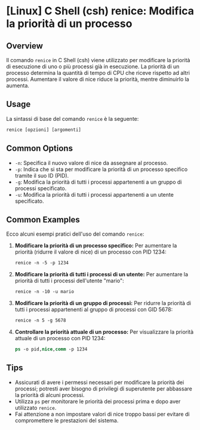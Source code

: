 # [Linux] C Shell (csh) renice: Modifica la priorità di un processo

## Overview
Il comando `renice` in C Shell (csh) viene utilizzato per modificare la priorità di esecuzione di uno o più processi già in esecuzione. La priorità di un processo determina la quantità di tempo di CPU che riceve rispetto ad altri processi. Aumentare il valore di nice riduce la priorità, mentre diminuirlo la aumenta.

## Usage
La sintassi di base del comando `renice` è la seguente:

```csh
renice [opzioni] [argomenti]
```

## Common Options
- `-n`: Specifica il nuovo valore di nice da assegnare al processo.
- `-p`: Indica che si sta per modificare la priorità di un processo specifico tramite il suo ID (PID).
- `-g`: Modifica la priorità di tutti i processi appartenenti a un gruppo di processi specificato.
- `-u`: Modifica la priorità di tutti i processi appartenenti a un utente specificato.

## Common Examples
Ecco alcuni esempi pratici dell'uso del comando `renice`:

1. **Modificare la priorità di un processo specifico:**
   Per aumentare la priorità (ridurre il valore di nice) di un processo con PID 1234:
   ```csh
   renice -n -5 -p 1234
   ```

2. **Modificare la priorità di tutti i processi di un utente:**
   Per aumentare la priorità di tutti i processi dell'utente "mario":
   ```csh
   renice -n -10 -u mario
   ```

3. **Modificare la priorità di un gruppo di processi:**
   Per ridurre la priorità di tutti i processi appartenenti al gruppo di processi con GID 5678:
   ```csh
   renice -n 5 -g 5678
   ```

4. **Controllare la priorità attuale di un processo:**
   Per visualizzare la priorità attuale di un processo con PID 1234:
   ```csh
   ps -o pid,nice,comm -p 1234
   ```

## Tips
- Assicurati di avere i permessi necessari per modificare la priorità dei processi; potresti aver bisogno di privilegi di superutente per abbassare la priorità di alcuni processi.
- Utilizza `ps` per monitorare le priorità dei processi prima e dopo aver utilizzato `renice`.
- Fai attenzione a non impostare valori di nice troppo bassi per evitare di compromettere le prestazioni del sistema.